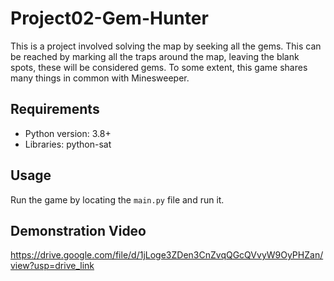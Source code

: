 # Project02-Gem-Hunter
This is a project involved solving the map by seeking all the gems. This can be reached by marking all the traps around the map, leaving the blank spots, these will be considered gems. To some extent, this game shares many things in common with Minesweeper.

## Requirements
- Python version: 3.8+
- Libraries: python-sat
## Usage
Run the game by locating the `main.py` file and run it.

## Demonstration Video
https://drive.google.com/file/d/1jLoge3ZDen3CnZvqQGcQVvyW9OyPHZan/view?usp=drive_link